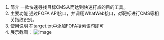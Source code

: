1. 简介
  一款快速寻找目标CMS从而达到快速打点的目的工具。
2. 主要功能
  通过FOFA API接口，并调用WhatWeb接口，对靶标进行CMS等相关指纹识别。
3. 使用说明
  在target.txt中添加FOFA搜索语句即可
4. 展示截图：
![image](https://user-images.githubusercontent.com/42484153/201042383-3799250a-beaa-4701-9840-b25b73c4caa5.png)
